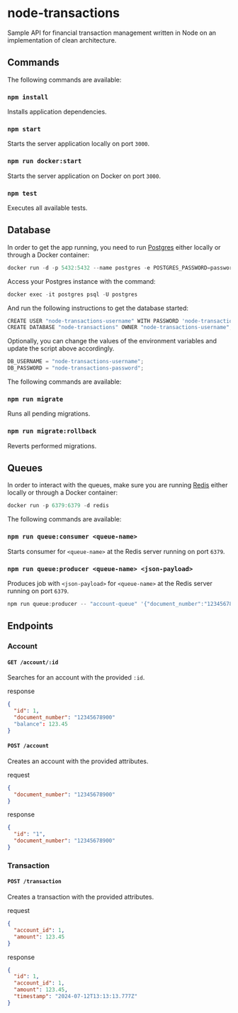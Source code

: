 # node-transactions

Sample API for financial transaction management written in Node on an implementation of clean architecture.

## Commands

The following commands are available:

### `npm install`

Installs application dependencies.

### `npm start`

Starts the server application locally on port `3000`.

### `npm run docker:start`

Starts the server application on Docker on port `3000`.

### `npm test`

Executes all available tests.

## Database

In order to get the app running, you need to run [Postgres](https://www.postgresql.org/) either locally or through a Docker container:

```ts
docker run -d -p 5432:5432 --name postgres -e POSTGRES_PASSWORD=password postgres
```

Access your Postgres instance with the command:

```ts
docker exec -it postgres psql -U postgres
```

And run the following instructions to get the database started:

```ts
CREATE USER "node-transactions-username" WITH PASSWORD 'node-transactions-password';
CREATE DATABASE "node-transactions" OWNER "node-transactions-username";
```

Optionally, you can change the values of the environment variables and update the script above accordingly.

```ts
DB_USERNAME = "node-transactions-username";
DB_PASSWORD = "node-transactions-password";
```

The following commands are available:

### `npm run migrate`

Runs all pending migrations.

### `npm run migrate:rollback`

Reverts performed migrations.

## Queues

In order to interact with the queues, make sure you are running [Redis](https://redis.io/) either locally or through a Docker container:

```ts
docker run -p 6379:6379 -d redis
```

The following commands are available:

### `npm run queue:consumer <queue-name>`

Starts consumer for `<queue-name>` at the Redis server running on port `6379`.

### `npm run queue:producer <queue-name> <json-payload>`

Produces job with `<json-payload>` for `<queue-name>` at the Redis server running on port `6379`.

```ts
npm run queue:producer -- "account-queue" '{"document_number":"12345678900"}'
```

## Endpoints

### Account

#### `GET /account/:id`

Searches for an account with the provided `:id`.

response

```json
{
  "id": 1,
  "document_number": "12345678900"
  "balance": 123.45
}
```

#### `POST /account`

Creates an account with the provided attributes.

request

```json
{
  "document_number": "12345678900"
}
```

response

```json
{
  "id": "1",
  "document_number": "12345678900"
}
```

### Transaction

#### `POST /transaction`

Creates a transaction with the provided attributes.

request

```json
{
  "account_id": 1,
  "amount": 123.45
}
```

response

```json
{
  "id": 1,
  "account_id": 1,
  "amount": 123.45,
  "timestamp": "2024-07-12T13:13:13.777Z"
}
```
